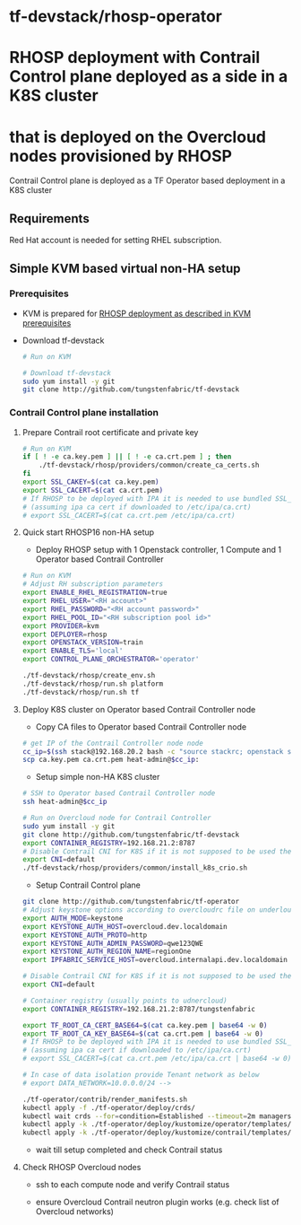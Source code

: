 # tf-devstack/rhosp-operator 
# RHOSP deployment with Contrail Control plane deployed as a side in a K8S cluster
# that is deployed on the Overcloud nodes provisioned by RHOSP 

Contrail Control plane is deployed as a TF Operator based deployment in a K8S cluster

## Requirements

Red Hat account is needed for setting RHEL subscription.
 

## Simple KVM based virtual non-HA setup

### Prerequisites

- KVM is prepared for [RHOSP deployment as described in KVM prerequisites](rhosp/README.md) 

- Download tf-devstack
    ``` bash
    # Run on KVM

    # Download tf-devstack
    sudo yum install -y git
    git clone http://github.com/tungstenfabric/tf-devstack
    ```

### Contrail Control plane installation

1. Prepare Contrail root certificate and private key

    ``` bash
    # Run on KVM
    if [ ! -e ca.key.pem ] || [ ! -e ca.crt.pem ] ; then
        ./tf-devstack/rhosp/providers/common/create_ca_certs.sh
    fi
    export SSL_CAKEY=$(cat ca.key.pem)
    export SSL_CACERT=$(cat ca.crt.pem)
    # If RHOSP to be deployed with IPA it is needed to use bundled SSL_CACERT 
    # (assuming ipa ca cert if downloaded to /etc/ipa/ca.crt)
    # export SSL_CACERT=$(cat ca.crt.pem /etc/ipa/ca.crt)
    ```

2. Quick start RHOSP16 non-HA setup

    - Deploy RHOSP setup with 1 Openstack controller, 1 Compute and 1 Operator based Contrail Controller

    ``` bash
    # Run on KVM
    # Adjust RH subscription parameters
    export ENABLE_RHEL_REGISTRATION=true
    export RHEL_USER="<RH account>"
    export RHEL_PASSWORD="<RH account password>"
    export RHEL_POOL_ID="<RH subscription pool id>"
    export PROVIDER=kvm
    export DEPLOYER=rhosp
    export OPENSTACK_VERSION=train
    export ENABLE_TLS='local'
    export CONTROL_PLANE_ORCHESTRATOR='operator'

    ./tf-devstack/rhosp/create_env.sh
    ./tf-devstack/rhosp/run.sh platform
    ./tf-devstack/rhosp/run.sh tf
    ```

3. Deploy K8S cluster on Operator based Contrail Controller node

    - Copy CA files to Operator based Contrail Controller node
    ``` bash
    # get IP of the Contrail Controller node node
    cc_ip=$(ssh stack@192.168.20.2 bash -c "source stackrc; openstack server list -c Networks -f value --name contrailcontroller | cut -d '=' -f 2)"
    scp ca.key.pem ca.crt.pem heat-admin@$cc_ip:
    ```

    - Setup simple non-HA K8S cluster
    ``` bash
    # SSH to Operator based Contrail Controller node
    ssh heat-admin@$cc_ip

    # Run on Overcloud node for Contrail Controller
    sudo yum install -y git
    git clone http://github.com/tungstenfabric/tf-devstack
    export CONTAINER_REGISTRY=192.168.21.2:8787
    # Disable Contrail CNI for K8S if it is not supposed to be used there
    export CNI=default
    ./tf-devstack/rhosp/providers/common/install_k8s_crio.sh
    ```

    - Setup Contrail Control plane
    ``` bash
    git clone http://github.com/tungstenfabric/tf-operator
    # Adjust keystone options according to overcloudrc file on underloud
    export AUTH_MODE=keystone
    export KEYSTONE_AUTH_HOST=overcloud.dev.localdomain
    export KEYSTONE_AUTH_PROTO=http
    export KEYSTONE_AUTH_ADMIN_PASSWORD=qwe123QWE
    export KEYSTONE_AUTH_REGION_NAME=regionOne
    export IPFABRIC_SERVICE_HOST=overcloud.internalapi.dev.localdomain

    # Disable Contrail CNI for K8S if it is not supposed to be used there
    export CNI=default

    # Container registry (usually points to udnercloud)
    export CONTAINER_REGISTRY=192.168.21.2:8787/tungstenfabric
    
    export TF_ROOT_CA_CERT_BASE64=$(cat ca.key.pem | base64 -w 0)
    export TF_ROOT_CA_KEY_BASE64=$(cat ca.crt.pem | base64 -w 0)
    # If RHOSP to be deployed with IPA it is needed to use bundled SSL_CACERT 
    # (assuming ipa ca cert if downloaded to /etc/ipa/ca.crt)
    # export SSL_CACERT=$(cat ca.crt.pem /etc/ipa/ca.crt | base64 -w 0)
    
    # In case of data isolation provide Tenant network as below 
    # export DATA_NETWORK=10.0.0.0/24 -->
    
    ./tf-operator/contrib/render_manifests.sh
    kubectl apply -f ./tf-operator/deploy/crds/
    kubectl wait crds --for=condition=Established --timeout=2m managers.tf.tungsten.io
    kubectl apply -k ./tf-operator/deploy/kustomize/operator/templates/
    kubectl apply -k ./tf-operator/deploy/kustomize/contrail/templates/
    ```

    - wait till setup completed and check Contrail status

4. Check RHOSP Overcloud nodes

    - ssh to each compute node and verify Contrail status

    - ensure Overcloud Contrail neutron plugin works (e.g. check list of Overcloud networks)
